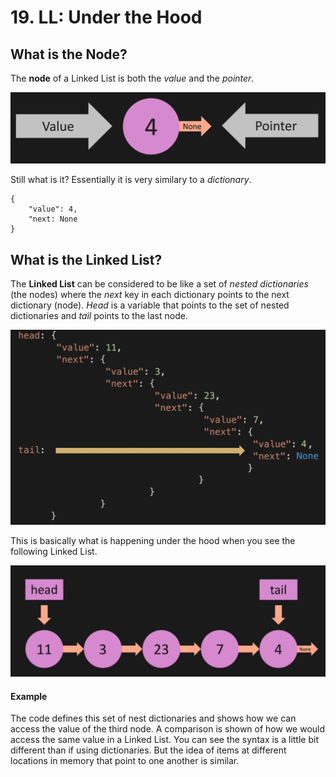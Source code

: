 # 19. LL: Under the Hood

## What is the Node?

The **node** of a Linked List is both the *value* and the *pointer*. 

![Linked List Node](./images/linked-list-node.jpg?raw=true "Linked List Node")

Still what is it? Essentially it is very similary to a *dictionary*.

```
{
    "value": 4,
    "next: None
}
```

## What is the Linked List?

The **Linked List** can be considered to be like a set of *nested dictionaries* (the nodes) where the *next* key in each dictionary points to the next dictionary (node). *Head* is a variable that points to the set of nested dictionaries and *tail* points to the last node. 

![Linked List Nested Dicts](./images/linked-list-nested-dicts.jpg?raw=true "Linked List Nested Dicts")

This is basically what is happening under the hood when you see the following Linked List.

![Linked List Node](../18-LL-Big-O/images/linked-list-append-end.jpg?raw=true "Linked List Node")


#### Example

The code defines this set of nest dictionaries and shows how we can access the value of the third node. A comparison is shown of how we would access the same value in a Linked List. You can see the syntax is a little bit different than if using dictionaries. But the idea of items at different locations in memory that point to one another is similar.
